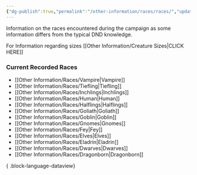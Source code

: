 ```yaml
---
{"dg-publish":true,"permalink":"/other-information/races/races/","updated":"2025-08-03T14:52:32.271+01:00"}
---
```


Information on the races encountered during the campaign as some information differs from the typical DND knowledge.

For Information regarding sizes [[Other Information/Creature Sizes\|CLICK HERE]]

### Current Recorded Races
- [[Other Information/Races/Vampire\|Vampire]]
- [[Other Information/Races/Tiefling\|Tiefling]]
- [[Other Information/Races/Inchlings\|Inchlings]]
- [[Other Information/Races/Human\|Human]]
- [[Other Information/Races/Halflings\|Halflings]]
- [[Other Information/Races/Goliath\|Goliath]]
- [[Other Information/Races/Goblin\|Goblin]]
- [[Other Information/Races/Gnomes\|Gnomes]]
- [[Other Information/Races/Fey\|Fey]]
- [[Other Information/Races/Elves\|Elves]]
- [[Other Information/Races/Eladrin\|Eladrin]]
- [[Other Information/Races/Dwarves\|Dwarves]]
- [[Other Information/Races/Dragonborn\|Dragonborn]]

{ .block-language-dataview}
